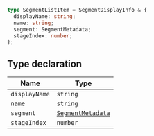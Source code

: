 ```ts
type SegmentListItem = SegmentDisplayInfo & {
  displayName: string;
  name: string;
  segment: SegmentMetadata;
  stageIndex: number;
};
```

## Type declaration

| Name | Type |
| ------ | ------ |
| `displayName` | `string` |
| `name` | `string` |
| `segment` | [`SegmentMetadata`](SegmentMetadata.md) |
| `stageIndex` | `number` |
